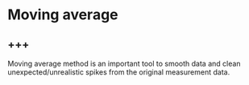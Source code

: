# Moving average

+++
---

Moving average method is an important tool to smooth data and clean unexpected/unrealistic spikes from the original measurement data.